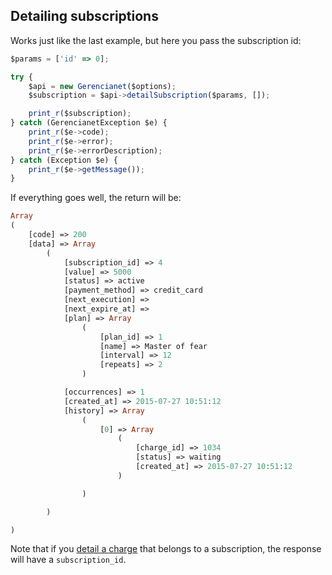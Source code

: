 ## Detailing subscriptions

Works just like the last example, but here you pass the subscription id:

```js
$params = ['id' => 0];

try {
    $api = new Gerencianet($options);
    $subscription = $api->detailSubscription($params, []);

    print_r($subscription);
} catch (GerencianetException $e) {
    print_r($e->code);
    print_r($e->error);
    print_r($e->errorDescription);
} catch (Exception $e) {
    print_r($e->getMessage());
}

```
If everything goes well, the return will be:

```php
Array
(
    [code] => 200
    [data] => Array
        (
            [subscription_id] => 4
            [value] => 5000
            [status] => active
            [payment_method] => credit_card
            [next_execution] =>
            [next_expire_at] =>
            [plan] => Array
                (
                    [plan_id] => 1
                    [name] => Master of fear
                    [interval] => 12
                    [repeats] => 2
                )

            [occurrences] => 1
            [created_at] => 2015-07-27 10:51:12
            [history] => Array
                (
                    [0] => Array
                        (
                            [charge_id] => 1034
                            [status] => waiting
                            [created_at] => 2015-07-27 10:51:12
                        )

                )

        )

)
```

Note that if you [detail a charge](/docs/CHARGE_DETAIL.md) that belongs to a subscription, the response will have a `subscription_id`.
